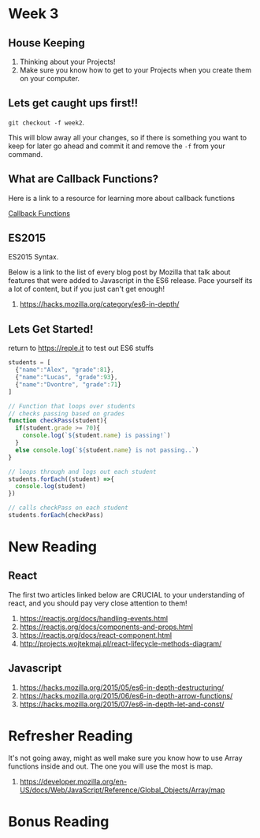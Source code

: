 # Week 3

## House Keeping

1. Thinking about your Projects!
2. Make sure you know how to get to your Projects when you create them on
   your computer.

## Lets get caught ups first!!

`git checkout -f week2`.

This will blow away all your changes, so if there is something you want to keep for later go ahead and commit it and remove the `-f` from your command.

## What are Callback Functions?

Here is a link to a resource for learning more about callback functions

[Callback Functions](https://developer.mozilla.org/en-US/docs/Mozilla/js-ctypes/Using_js-ctypes/Declaring_and_Using_Callbacks)

## ES2015

ES2015 Syntax.

Below is a link to the list of every blog post by Mozilla that talk about
features that were added to Javascript in the ES6 release. Pace yourself its a
lot of content, but if you just can't get enough!

1. <https://hacks.mozilla.org/category/es6-in-depth/>

## Lets Get Started!

return to <https://reple.it> to test out ES6 stuffs

```JavaScript
students = [
  {"name":"Alex", "grade":81},
  {"name":"Lucas", "grade":93},
  {"name":"Dvontre", "grade":71}
]

// Function that loops over students 
// checks passing based on grades
function checkPass(student){
  if(student.grade >= 70){
    console.log(`${student.name} is passing!`)
  }
  else console.log(`${student.name} is not passing..`)
}

// loops through and logs out each student
students.forEach((student) =>{
  console.log(student)
})

// calls checkPass on each student
students.forEach(checkPass)

```


# New Reading

## React

The first two articles linked below are CRUCIAL to your understanding of react,
and you should pay very close attention to them!

1. https://reactjs.org/docs/handling-events.html
2. https://reactjs.org/docs/components-and-props.html
3. https://reactjs.org/docs/react-component.html
4. http://projects.wojtekmaj.pl/react-lifecycle-methods-diagram/

## Javascript

1. https://hacks.mozilla.org/2015/05/es6-in-depth-destructuring/
2. https://hacks.mozilla.org/2015/06/es6-in-depth-arrow-functions/
3. https://hacks.mozilla.org/2015/07/es6-in-depth-let-and-const/

# Refresher Reading

It's not going away, might as well make sure you know how to use Array functions
inside and out. The one you will use the most is map.

1. https://developer.mozilla.org/en-US/docs/Web/JavaScript/Reference/Global_Objects/Array/map

# Bonus Reading


